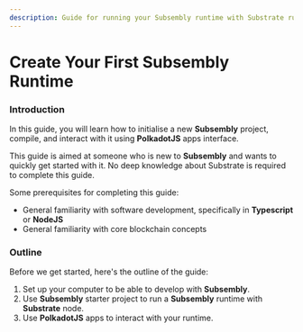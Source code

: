 ```yaml
---
description: Guide for running your Subsembly runtime with Substrate runtime
---
```


# Create Your First Subsembly Runtime

### Introduction

In this guide, you will learn how to initialise a new **Subsembly** project, compile, and interact with it using **PolkadotJS** apps interface.

This guide is aimed at someone who is new to **Subsembly** and wants to quickly get started with it. No deep knowledge about Substrate is required to complete this guide.

Some prerequisites for completing this guide:

* General familiarity with software development, specifically in **Typescript** or **NodeJS**
* General familiarity with core blockchain concepts

### Outline

Before we get started, here's the outline of the guide:

1. Set up your computer to be able to develop with **Subsembly**.
2. Use **Subsembly** starter project to run a **Subsembly** runtime with **Substrate** node.
3. Use **PolkadotJS** apps to interact with your runtime.

